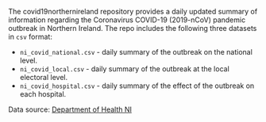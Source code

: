 The covid19northernireland repository provides a daily updated summary of information regarding the Coronavirus COVID-19 (2019-nCoV) pandemic outbreak in Northern Ireland. The
repo includes the following three datasets in `csv` format:

-   `ni_covid_national.csv` - daily summary of the outbreak on the national level.
-   `ni_covid_local.csv` - daily summary of the outbreak at the local electoral level.
-   `ni_covid_hospital.csv` - daily summary of the effect of the outbreak on each hospital. 

Data source: [Department of Health NI](https://www.health-ni.gov.uk/publications/daily-dashboard-updates-covid-19-november-2021)
